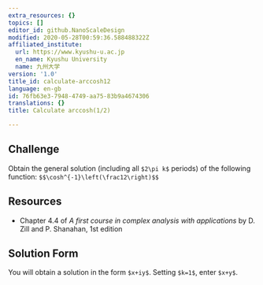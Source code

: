 ```yaml
---
extra_resources: {}
topics: []
editor_id: github.NanoScaleDesign
modified: 2020-05-28T00:59:36.588488322Z
affiliated_institute:
  url: https://www.kyushu-u.ac.jp
  en_name: Kyushu University
  name: 九州大学
version: '1.0'
title_id: calculate-arccosh12
language: en-gb
id: 76fb63e3-7948-4749-aa75-83b9a4674306
translations: {}
title: Calculate arccosh(1/2)

---
```


## Challenge
Obtain the general solution (including all `$2\pi k$` periods) of the following function: `$$\cosh^{-1}\left(\frac12\right)$$`

## Resources
- Chapter 4.4 of *A first course in complex analysis with applications* by D. Zill and P. Shanahan, 1st edition


## Solution Form
You will obtain a solution in the form `$x+iy$`.
Setting `$k=1$`, enter `$x+y$`.
